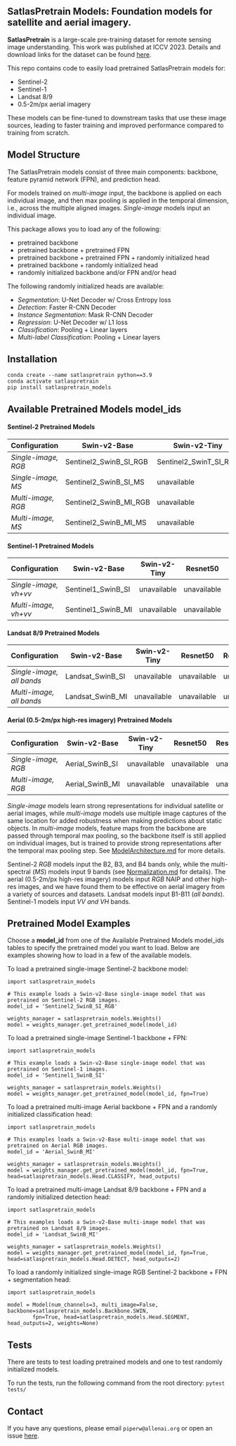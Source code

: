 SatlasPretrain Models: Foundation models for satellite and aerial imagery. 
--------------------------------------------------------------------------

**SatlasPretrain** is a large-scale pre-training dataset for remote sensing image understanding. This work 
was published at ICCV 2023. Details and download links for the dataset can be found 
[here](https://github.com/allenai/satlas/blob/main/SatlasPretrain.md).

This repo contains code to easily load pretrained SatlasPretrain models for:
- Sentinel-2
- Sentinel-1
- Landsat 8/9
- 0.5-2m/px aerial imagery

These models can be fine-tuned to downstream tasks that use these image sources, leading to faster training 
and improved performance compared to training from scratch.

Model Structure
--------------
The SatlasPretrain models consist of three main components: backbone, feature pyramid network (FPN), and prediction head.

For models trained on *multi-image* input, the backbone is applied on each individual image, and then max pooling is applied
in the temporal dimension, i.e., across the multiple aligned images. *Single-image* models input an individual image.

This package allows you to load any of the following:
- pretrained backbone
- pretrained backbone + pretrained FPN
- pretrained backbone + pretrained FPN + randomly initialized head
- pretrained backbone + randomly initialized head
- randomly initialized backbone and/or FPN and/or head

The following randomly initialized heads are available:
- *Segmentation*: U-Net Decoder w/ Cross Entropy loss
- *Detection*: Faster R-CNN Decoder
- *Instance Segmentation*: Mask R-CNN Decoder
- *Regression*: U-Net Decoder w/ L1 loss
- *Classification*: Pooling + Linear layers
- *Multi-label Classification*: Pooling + Linear layers

Installation
--------------
```
conda create --name satlaspretrain python==3.9
conda activate satlaspretrain
pip install satlaspretrain_models
```

Available Pretrained Models model_ids
----------------------------
#### Sentinel-2 Pretrained Models
| Configuration | Swin-v2-Base | Swin-v2-Tiny | Resnet50 | Resnet152 |
| ---------- | ------------ | ------------ | -------- | --------- |
| *Single-image, RGB* | Sentinel2_SwinB_SI_RGB | Sentinel2_SwinT_SI_RGB | Sentinel2_Resnet50_SI_RGB | Sentinel2_Resnet152_SI_RGB |
| *Single-image, MS* | Sentinel2_SwinB_SI_MS | unavailable | Sentinel2_Resnet50_SI_MS | Sentinel2_Resnet152_SI_MS |
| *Multi-image, RGB* | Sentinel2_SwinB_MI_RGB | unavailable | Sentinel2_Resnet50_MI_RGB | Sentinel2_Resnet152_MI_RGB |
| *Multi-image, MS* | Sentinel2_SwinB_MI_MS | unavailable | unavailable | unavailable |

#### Sentinel-1 Pretrained Models
| Configuration | Swin-v2-Base | Swin-v2-Tiny | Resnet50 | Resnet152 |
| ---------- | ------------ | ------------ | -------- | --------- |
| *Single-image, vh+vv* | Sentinel1_SwinB_SI | unavailable | unavailable | unavailable |
| *Multi-image, vh+vv* | Sentinel1_SwinB_MI | unavailable | unavailable | unavailable |

#### Landsat 8/9 Pretrained Models
| Configuration | Swin-v2-Base | Swin-v2-Tiny | Resnet50 | Resnet152 |
| ---------- | ------------ | ------------ | -------- | --------- |
| *Single-image, all bands* | Landsat_SwinB_SI | unavailable | unavailable | unavailable |
| *Multi-image, all bands* | Landsat_SwinB_MI | unavailable | unavailable | unavailable |

#### Aerial (0.5-2m/px high-res imagery) Pretrained Models
| Configuration | Swin-v2-Base | Swin-v2-Tiny | Resnet50 | Resnet152 |
| ---------- | ------------ | ------------ | -------- | --------- |
| *Single-image, RGB* | Aerial_SwinB_SI | unavailable | unavailable | unavailable |
| *Multi-image, RGB* | Aerial_SwinB_MI | unavailable | unavailable | unavailable |


*Single-image* models learn strong representations for individual satellite or aerial images, while *multi-image* models use multiple image captures of the same location for added robustness when making predictions about static objects. In *multi-image* models, feature maps from the backbone are passed through temporal max pooling, so the backbone itself is still applied on individual images, but is trained to provide strong representations after the temporal max pooling step. See [ModelArchitecture.md](ModelArchitecture.md) for more details.

Sentinel-2 *RGB* models input the B2, B3, and B4 bands only, while the multi-spectral (*MS*) models input 9 bands (see [Normalization.md](Normalization.md#sentinel-2-images) for details). The aerial (0.5-2m/px high-res imagery) models input *RGB* NAIP and other high-res images, and we have found them to be effective on aerial imagery from a variety of sources and datasets. Landsat models input B1-B11 (*all bands*). Sentinel-1 models input *VV and VH* bands. 

Pretrained Model Examples
---------------
Choose a **model_id** from one of the Available Pretrained Models model_ids tables to specify the pretrained model you want to load. Below are
examples showing how to load in a few of the available models.

To load a pretrained single-image Sentinel-2 backbone model:
```
import satlaspretrain_models

# This example loads a Swin-v2-Base single-image model that was pretrained on Sentinel-2 RGB images.
model_id = 'Sentinel2_SwinB_SI_RGB'

weights_manager = satlaspretrain_models.Weights()
model = weights_manager.get_pretrained_model(model_id)
```

To load a pretrained single-image Sentinel-1 backbone + FPN:
```
import satlaspretrain_models

# This example loads a Swin-v2-Base single-image model that was pretrained on Sentinel-1 images.
model_id = 'Sentinel1_SwinB_SI'

weights_manager = satlaspretrain_models.Weights()
model = weights_manager.get_pretrained_model(model_id, fpn=True)
```

To load a pretrained multi-image Aerial backbone + FPN and a randomly initialized classification head:
```
import satlaspretrain_models

# This examples loads a Swin-v2-Base multi-image model that was pretrained on Aerial RGB images.
model_id = 'Aerial_SwinB_MI'

weights_manager = satlaspretrain_models.Weights()
model = weights_manager.get_pretrained_model(model_id, fpn=True, head=satlaspretrain_models.Head.CLASSIFY, head_outputs)
```

To load a pretrained multi-image Landsat 8/9 backbone + FPN and a randomly initialized detection head:
```
import satlaspretrain_models

# This examples loads a Swin-v2-Base multi-image model that was pretrained on Landsat 8/9 images.
model_id = 'Landsat_SwinB_MI'

weights_manager = satlaspretrain_models.Weights()
model = weights_manager.get_pretrained_model(model_id, fpn=True, head=satlaspretrain_models.Head.DETECT, head_outputs=2)
```

To load a randomly initialized single-image RGB Sentinel-2 backbone + FPN + segmentation head:
```
import satlaspretrain_models

model = Model(num_channels=3, multi_image=False, backbone=satlaspretrain_models.Backbone.SWIN, 
		fpn=True, head=satlaspretrain_models.Head.SEGMENT, head_outputs=2, weights=None) 
```

Tests
-----
There are tests to test loading pretrained models and one to test randomly initialized models.

To run the tests, run the following command from the root directory:
`pytest tests/`

Contact
-------
If you have any questions, please email `piperw@allenai.org` or open an issue [here](https://github.com/allenai/satlaspretrain_models/issues/new).
